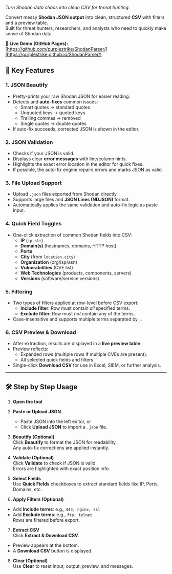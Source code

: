 *Turn Shodan data chaos into clean CSV for threat hunting.*


Convert messy **Shodan JSON output** into clean, structured **CSV** with filters and a preview table.  
Built for threat hunters, researchers, and analysts who need to quickly make sense of Shodan data.

🔗 **Live Demo (GitHub Pages):**  
[https://github.com/purplestrike/ShodanParser/](https://purplestrike.github.io/ShodanParser/)


## 🔑 Key Features

### 1. JSON Beautify
- Pretty-prints your raw Shodan JSON for easier reading.
- Detects and **auto-fixes** common issues:
  - Smart quotes → standard quotes  
  - Unquoted keys → quoted keys  
  - Trailing commas → removed  
  - Single quotes → double quotes  
- If auto-fix succeeds, corrected JSON is shown in the editor.

### 2. JSON Validation
- Checks if your JSON is valid.  
- Displays clear **error messages** with line/column hints.  
- Highlights the exact error location in the editor for quick fixes.  
- If possible, the auto-fix engine repairs errors and marks JSON as valid.

### 3. File Upload Support
- Upload `.json` files exported from Shodan directly.  
- Supports large files and **JSON Lines (NDJSON)** format.  
- Automatically applies the same validation and auto-fix logic as paste input.

### 4. Quick Field Toggles
- One-click extraction of common Shodan fields into CSV:
  - **IP** (`ip_str`)
  - **Domain(s)** (hostnames, domains, HTTP host)
  - **Ports**
  - **City** (from `location.city`)
  - **Organization** (org/isp/asn)
  - **Vulnerabilities** (CVE list)
  - **Web Technologies** (products, components, servers)
  - **Versions** (software/service versions)

### 5. Filtering
- Two types of filters applied at row-level before CSV export:
  - **Include filter**: Row must contain *all* specified terms.
  - **Exclude filter**: Row must *not* contain any of the terms.
- Case-insensitive and supports multiple terms separated by `;`.

### 6. CSV Preview & Download
- After extraction, results are displayed in a **live preview table**.
- Preview reflects:
  - Expanded rows (multiple rows if multiple CVEs are present).
  - All selected quick fields and filters.
- Single-click **Download CSV** for use in Excel, SIEM, or further analysis.

---

## 🛠 Step by Step Usage

1. **Open the tool**  

2. **Paste or Upload JSON**  
   - Paste JSON into the left editor, or  
   - Click **Upload JSON** to import a `.json` file.

3. **Beautify (Optional)**  
   Click **Beautify** to format the JSON for readability.  
   Any auto-fix corrections are applied instantly.

4. **Validate (Optional)**  
   Click **Validate** to check if JSON is valid.  
   Errors are highlighted with exact position info.

5. **Select Fields**  
   Use **Quick Fields** checkboxes to extract standard fields like IP, Ports, Domains, etc.

6. **Apply Filters (Optional)**  
- Add **Include terms**: e.g., `443; nginx; ssl`  
- Add **Exclude terms**: e.g., `ftp; telnet`  
Rows are filtered before export.

7. **Extract CSV**  
Click **Extract & Download CSV**.  
- Preview appears at the bottom.  
- A **Download CSV** button is displayed.

8. **Clear (Optional)**  
Use **Clear** to reset input, output, preview, and messages.
